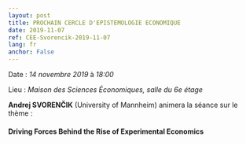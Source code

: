 ```yaml
---
layout: post
title: PROCHAIN CERCLE D'EPISTEMOLOGIE ECONOMIQUE
date: 2019-11-07
ref: CEE-Svorencik-2019-11-07
lang: fr
anchor: False
---
```


<i class="fas fa-table"></i> Date : _14 novembre 2019_ à _18:00_

<i class="fas fa-map-marked"></i> Lieu : _Maison des Sciences Économiques, salle du 6e étage_

**Andrej SVORENČIK** (University of Mannheim) animera la séance sur le thème :

#### Driving Forces Behind the Rise of Experimental Economics
